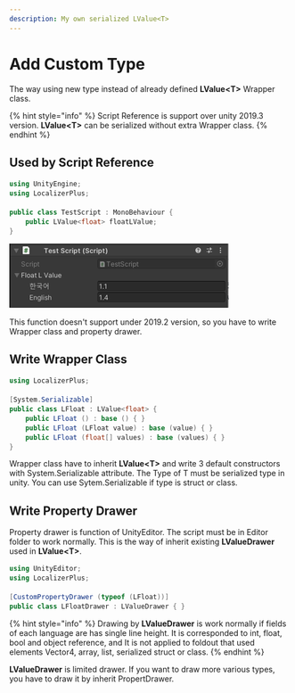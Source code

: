 ```yaml
---
description: My own serialized LValue<T>
---
```


# Add Custom Type

The way using new type instead of already defined **LValue&lt;T&gt;** Wrapper class.

{% hint style="info" %}
Script Reference is support over unity 2019.3 version. **LValue&lt;T&gt;** can be serialized without extra Wrapper class.
{% endhint %}

## Used by Script Reference

```csharp
using UnityEngine;
using LocalizerPlus;

public class TestScript : MonoBehaviour {
    public LValue<float> floatLValue;
}
```

![](../.gitbook/assets/lvalue_custom_serialize.png)

This function doesn't support under 2019.2 version, so you have to write Wrapper class and property drawer.

## Write Wrapper Class

```csharp
using LocalizerPlus;

[System.Serializable]
public class LFloat : LValue<float> {
    public LFloat () : base () { }
    public LFloat (LFloat value) : base (value) { }
    public LFloat (float[] values) : base (values) { }
}
```

Wrapper class have to inherit **LValue&lt;T&gt;** and write 3 default constructors with System.Serializable attribute. The Type of T must be serialized type in unity. You can use Sytem.Serializable if type is struct or class.

## Write Property Drawer

Property drawer is function of UnityEditor. The script must be in Editor folder to work normally. This is the way of inherit existing **LValueDrawer** used in **LValue&lt;T&gt;**.

```csharp
using UnityEditor;
using LocalizerPlus;

[CustomPropertyDrawer (typeof (LFloat))]
public class LFloatDrawer : LValueDrawer { }
```

{% hint style="info" %}
Drawing by **LValueDrawer** is work normally if fields of each language are has single line height. It is corresponded to int, float, bool and object reference, and It is not applied to foldout that used elements Vector4, array, list, serialized struct or class.
{% endhint %}

**LValueDrawer** is limited drawer. If you want to draw more various types, you have to draw it by inherit PropertDrawer.


